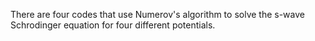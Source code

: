 There are four codes that use Numerov's algorithm to solve the s-wave Schrodinger equation for four different potentials.
